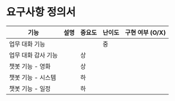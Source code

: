 # 요구사항 정의서

| 기능         | 설명                              | 중요도 | 난이도 | 구현 여부 (O/X) |
|--------------|-----------------------------------|--------|--------|-----------------|
| 업무 대화 기능      |                                   |        |   중     |                 |
| 업무 대화 감사 기능             |                                   |  상      |        |                 |
| 챗봇 기능 - 영화             |                                   |    상     |        |                 |
| 챗봇 기능 - 시스템             |                                   |  하      |        |                 |
| 챗봇 기능 - 일정             |                                   |     하   |        |                 |

